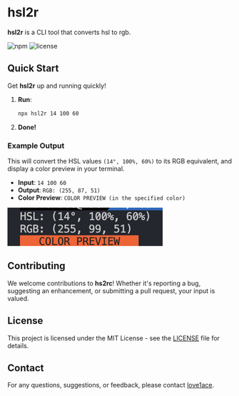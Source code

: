 # hsl2r

**hsl2r** is a CLI tool that converts hsl to rgb.

![npm](https://img.shields.io/npm/v/hsl2r)
![license](https://img.shields.io/npm/l/hsl2r)

## Quick Start

Get **hsl2r** up and running quickly!

1. **Run**:
    ```bash
    npx hsl2r 14 100 60
    ```
2. **Done!**

### Example Output

This will convert the HSL values `(14°, 100%, 60%)` to its RGB equivalent, and display a color preview in your terminal.

- **Input**: `14 100 60`
- **Output**: `RGB: (255, 87, 51)`
- **Color Preview**: `COLOR PREVIEW (in the specified color)`

![img](img.png)

## Contributing

We welcome contributions to **hs2rc**! Whether it's reporting a bug, suggesting an enhancement, or submitting a pull request, your input is valued.

## License

This project is licensed under the MIT License - see the [LICENSE](LICENSE) file for details.

## Contact

For any questions, suggestions, or feedback, please contact [love1ace](mailto:lovelacedud@gmail.com).